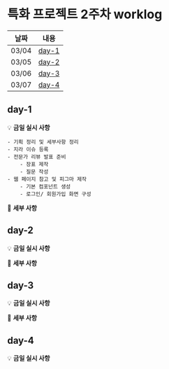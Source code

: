 # 특화 프로젝트 2주차 worklog

|날짜|내용|
|:---:|:---:|
|03/04|[day-1](#day-1)|
|03/05|[day-2](#day-2)|
|03/06|[day-3](#day-3)|
|03/07|[day-4](#day-4)|


## day-1

💡 **금일 실시 사항**

    - 기획 정리 및 세부사항 정리
    - 지라 이슈 등록
    - 전문가 리뷰 발표 준비
        - 장표 제작
        - 질문 작성
    - 웹 페이지 참고 및 피그마 제작
        - 기본 컴포넌트 생성
        - 로그인/ 회원가입 화면 구성
        
📜 **세부 사항**

    


## day-2

💡 **금일 실시 사항**




📜 **세부 사항**

    

## day-3

💡 **금일 실시 사항**



📜 **세부 사항**


## day-4

💡 **금일 실시 사항**

